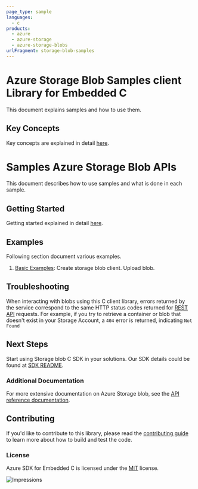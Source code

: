 ```yaml
---
page_type: sample
languages:
  - c
products:
  - azure
  - azure-storage
  - azure-storage-blobs
urlFragment: storage-blob-samples
---
```


# Azure Storage Blob Samples client Library for Embedded C
This document explains samples and how to use them.

## Key Concepts
Key concepts are explained in detail [here][SDK_README_KEY_CONCEPTS].

# Samples Azure Storage Blob APIs
This document describes how to use samples and what is done in each sample.

## Getting Started
Getting started explained in detail [here][SDK_README_GETTING_STARTED].

## Examples
   Following section document various examples.

1. [Basic Examples][samples_basic]: Create storage blob client. Upload blob.

## Troubleshooting
When interacting with blobs using this C client library, errors returned by the service correspond to the same HTTP
status codes returned for [REST API][error_codes] requests. For example, if you try to retrieve a container or blob that
doesn't exist in your Storage Account, a `404` error is returned, indicating `Not Found`

## Next Steps
Start using Storage blob C SDK in your solutions. Our SDK details could be found at [SDK README][BLOB_SDK_README]. 

###  Additional Documentation
For more extensive documentation on Azure Storage blob, see the [API reference documentation][storageblob_rest].

## Contributing

If you'd like to contribute to this library, please read the [contributing guide][azure_sdk_for_c_contributing] to learn more about how to build and test the code.

### License

Azure SDK for Embedded C is licensed under the [MIT][azure_sdk_for_c_license] license.

<!-- LINKS -->
[azure_sdk_for_c_contributing]: https://github.com/Azure/azure-sdk-for-c/blob/master/CONTRIBUTING.md
[azure_sdk_for_c_license]: https://github.com/Azure/azure-sdk-for-c/blob/master/LICENSE
[BLOB_SDK_README]: https://github.com/Azure/azure-sdk-for-c/tree/master/sdk/docs/storage
[SDK_README_CONTRIBUTING]:https://github.com/Azure/azure-sdk-for-c/tree/master/sdk/docs/storage#contributing
[SDK_README_GETTING_STARTED]: https://github.com/Azure/azure-sdk-for-c/tree/master/sdk/docs/storage#getting-started
[SDK_README_KEY_CONCEPTS]: https://github.com/Azure/azure-sdk-for-c/tree/master/sdk/docs/storage#key-concepts
[samples_basic]: src/blobs_client_example.c
[storageblob_rest]: https://docs.microsoft.com/en-us/rest/api/storageservices/blob-service-rest-api
[error_codes]: https://docs.microsoft.com/rest/api/storageservices/blob-service-error-codes

![Impressions](https://azure-sdk-impressions.azurewebsites.net/api/impressions/azure-sdk-for-c%2Fsdk%2Fstorage%2Fblobs%2Fsrc%2Fsamples%2FREADME.png)
